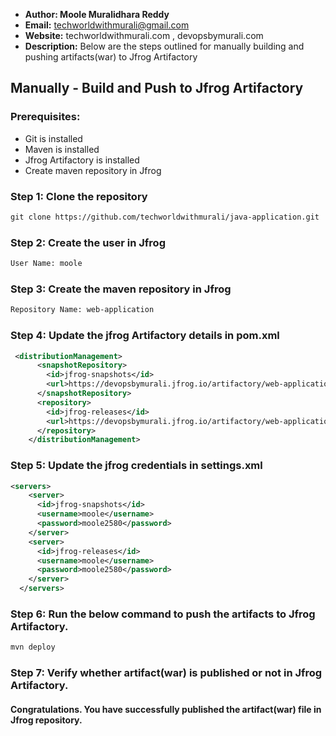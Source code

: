 + <b>Author: Moole Muralidhara Reddy</b></br>
+ <b>Email:</b> techworldwithmurali@gmail.com</br>
+ <b>Website:</b> techworldwithmurali.com , devopsbymurali.com</br>
+ <b>Description:</b> Below are the steps outlined for manually building and pushing artifacts(war) to Jfrog Artifactory</br>

## Manually - Build and Push to Jfrog Artifactory

### Prerequisites:
+ Git is installed
+ Maven is installed
+ Jfrog Artifactory is installed
+ Create maven repository in Jfrog

### Step 1: Clone the repository
  ```xml
  git clone https://github.com/techworldwithmurali/java-application.git
```
### Step 2: Create the user in Jfrog
```xml
User Name: moole
```
### Step 3: Create the maven repository in Jfrog
```xml
Repository Name: web-application
```
### Step 4: Update the jfrog Artifactory details in pom.xml
```xml
 <distributionManagement>
      <snapshotRepository>
        <id>jfrog-snapshots</id>
        <url>https://devopsbymurali.jfrog.io/artifactory/web-application/</url>
      </snapshotRepository>
      <repository>
        <id>jfrog-releases</id>
        <url>https://devopsbymurali.jfrog.io/artifactory/web-application/</url>
      </repository>
    </distributionManagement>
```
### Step 5: Update the jfrog credentials in settings.xml
```xml
<servers>
    <server>
      <id>jfrog-snapshots</id>
      <username>moole</username>
      <password>moole2580</password>
    </server>
    <server>
      <id>jfrog-releases</id>
      <username>moole</username>
      <password>moole2580</password>
    </server>
  </servers>
```
### Step 6: Run the below command to push the artifacts to Jfrog Artifactory.
```sh
mvn deploy
```
### Step 7: Verify whether artifact(war) is published or not in Jfrog Artifactory.


#### Congratulations. You have successfully published the artifact(war) file in Jfrog repository.
